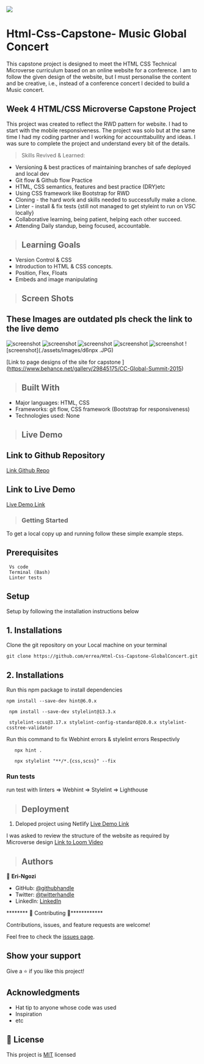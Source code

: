 ![](https://img.shields.io/badge/Microverse-blueviolet)

# Html-Css-Capstone- Music Global Concert

This capstone project is designed to meet the HTML CSS Technical Microverse curriculum based on an online website for a conference. I am to follow the given design of the website, but I must personalise the content and be creative, i.e., instead of a conference concert I decided to build a Music concert.

## Week 4  HTML/CSS  Microverse Capstone Project

This project was created to reflect the RWD pattern for website. I had to start with the mobile responsiveness.
The project was solo but at the same time I had my coding partner and I working for accounttabuility and ideas. I was sure to complete the project and understand every bit of the details.

>Skills Revived & Learned:

- Versioning & best practices of maintaining branches of safe deployed and local dev
- Git flow & Github flow Practice
- HTML, CSS semantics, features  and best practice (DRY)etc
- Using CSS framework like Bootstrap for RWD
- Cloning - the hard work and skills needed to successfully make a clone.
- Linter - install & fix tests {still not managed to get styleint to run on VSC locally}
- Collaborative learning, being patient, helping each other succeed.
- Attending Daily standup, being focused, accountable.

>## Learning Goals

- Version Control & CSS
- Introduction to HTML & CSS concepts.
- Position, Flex, Floats
- Embeds and image manipulating
  
>## Screen Shots

## These Images are outdated pls check the link to the live demo

![screenshot](./assets/images/d1.JPG)
![screenshot](./assets/images/d2.JPG)
![screenshot](./assets/images/d3.JPG)
![screenshot](./assets/images/d4.JPG)
![screenshot](./assets/images/d5.JPG)
![screenshot](./assets/images/d6npx .JPG)

[Link to page designs of the site for capstone ]
(https://www.behance.net/gallery/29845175/CC-Global-Summit-2015)

>## Built With

- Major languages: HTML, CSS
- Frameworks: git flow, CSS framework (Bootstrap for responsiveness)
- Technologies used: None

>## Live Demo

## Link to Github Repository

  [Link Github Repo](https://github.com/errea)

## Link to Live Demo

  [Live Demo Link](https://infallible-goldwasser-90014d.netlify.app)

>### Getting Started

To get a local copy up and running follow these simple example steps.

## Prerequisites

     Vs code
     Terminal (Bash)
     Linter tests

## Setup

Setup by  following the installation instructions below

## 1.  Installations

Clone the git repository on your Local machine on your terminal

    git clone https://github.com/errea/Html-Css-Capstone-GlobalConcert.git

## 2.  Installations

 Run this npm package to install dependencies

    npm install --save-dev hint@6.0.x

     npm install --save-dev stylelint@13.3.x

     stylelint-scss@3.17.x stylelint-config-standard@20.0.x stylelint-csstree-validator

 Run this command to fix Webhint errors & stylelint errors Respectivly

       npx hint .

       npx stylelint "**/*.{css,scss}" --fix

### Run tests

run test with linters
=> Webhint
=> Stylelint
=> Lighthouse

>## Deployment 

1. Deloped  project using Netlify
[Live Demo Link](https://agitated-brattain-a67def.netlify.app/)

 I was asked to review the structure of the website as required by Microverse design
  [Link to Loom Video](https://www.loom.com)

>## Authors

👤 **Eri-Ngozi**

- GitHub: [@githubhandle](https://github.com/errea)
- Twitter: [@twitterhandle](https://twitter.com/Erreakay)
- LinkedIn: [LinkedIn](https://www.linkedin.com/in/eri-ngozi-okereafor/)

******** 🤝 Contributing 🤝************

Contributions, issues, and feature requests are welcome!

Feel free to check the [issues page](issues/).

## Show your support

Give a ⭐️ if you like this project!

## Acknowledgments

- Hat tip to anyone whose code was used
- Inspiration
- etc

## 📝 License

This project is [MIT](https://mit-license.org/) licensed
